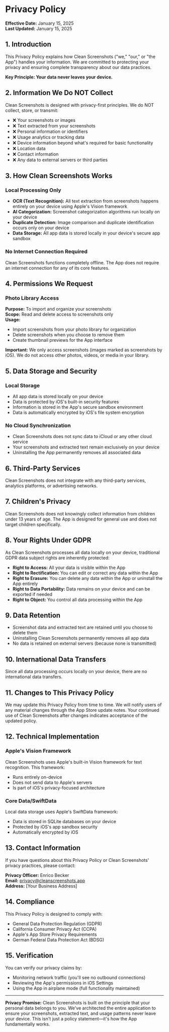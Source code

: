 # Privacy Policy

**Effective Date:** January 15, 2025  
**Last Updated:** January 15, 2025

## 1. Introduction

This Privacy Policy explains how Clean Screenshots ("we," "our," or "the App") handles your information. We are committed to protecting your privacy and ensuring complete transparency about our data practices.

**Key Principle: Your data never leaves your device.**

## 2. Information We Do NOT Collect

Clean Screenshots is designed with privacy-first principles. We do NOT collect, store, or transmit:

- ❌ Your screenshots or images
- ❌ Text extracted from your screenshots  
- ❌ Personal information or identifiers
- ❌ Usage analytics or tracking data
- ❌ Device information beyond what's required for basic functionality
- ❌ Location data
- ❌ Contact information
- ❌ Any data to external servers or third parties

## 3. How Clean Screenshots Works

### Local Processing Only
- **OCR (Text Recognition):** All text extraction from screenshots happens entirely on your device using Apple's Vision framework
- **AI Categorization:** Screenshot categorization algorithms run locally on your device
- **Duplicate Detection:** Image comparison and duplicate identification occurs only on your device
- **Data Storage:** All app data is stored locally in your device's secure app sandbox

### No Internet Connection Required
Clean Screenshots functions completely offline. The App does not require an internet connection for any of its core features.

## 4. Permissions We Request

### Photo Library Access
**Purpose:** To import and organize your screenshots  
**Scope:** Read and delete access to screenshots only  
**Usage:** 
- Import screenshots from your photo library for organization
- Delete screenshots when you choose to remove them
- Create thumbnail previews for the App interface

**Important:** We only access screenshots (images marked as screenshots by iOS). We do not access other photos, videos, or media in your library.

## 5. Data Storage and Security

### Local Storage
- All app data is stored locally on your device
- Data is protected by iOS's built-in security features
- Information is stored in the App's secure sandbox environment
- Data is automatically encrypted by iOS's file system encryption

### No Cloud Synchronization
- Clean Screenshots does not sync data to iCloud or any other cloud service
- Your screenshots and extracted text remain exclusively on your device
- Uninstalling the App permanently removes all associated data

## 6. Third-Party Services

Clean Screenshots does not integrate with any third-party services, analytics platforms, or advertising networks.

## 7. Children's Privacy

Clean Screenshots does not knowingly collect information from children under 13 years of age. The App is designed for general use and does not target children specifically.

## 8. Your Rights Under GDPR

As Clean Screenshots processes all data locally on your device, traditional GDPR data subject rights are inherently protected:

- **Right to Access:** All your data is visible within the App
- **Right to Rectification:** You can edit or correct any data within the App
- **Right to Erasure:** You can delete any data within the App or uninstall the App entirely
- **Right to Data Portability:** Data remains on your device and can be exported if needed
- **Right to Object:** You control all data processing within the App

## 9. Data Retention

- Screenshot data and extracted text are retained until you choose to delete them
- Uninstalling Clean Screenshots permanently removes all app data
- No data is retained on external servers (because none is transmitted)

## 10. International Data Transfers

Since all data processing occurs locally on your device, there are no international data transfers.

## 11. Changes to This Privacy Policy

We may update this Privacy Policy from time to time. We will notify users of any material changes through the App Store update notes. Your continued use of Clean Screenshots after changes indicates acceptance of the updated policy.

## 12. Technical Implementation

### Apple's Vision Framework
Clean Screenshots uses Apple's built-in Vision framework for text recognition. This framework:
- Runs entirely on-device
- Does not send data to Apple's servers
- Is part of iOS's privacy-focused architecture

### Core Data/SwiftData
Local data storage uses Apple's SwiftData framework:
- Data is stored in SQLite databases on your device
- Protected by iOS's app sandbox security
- Automatically encrypted by iOS

## 13. Contact Information

If you have questions about this Privacy Policy or Clean Screenshots' privacy practices, please contact:

**Privacy Officer:** Enrico Becker  
**Email:** privacy@cleanscreenshots.app  
**Address:** [Your Business Address]

## 14. Compliance

This Privacy Policy is designed to comply with:
- General Data Protection Regulation (GDPR)
- California Consumer Privacy Act (CCPA)
- Apple's App Store Privacy Requirements
- German Federal Data Protection Act (BDSG)

## 15. Verification

You can verify our privacy claims by:
- Monitoring network traffic (you'll see no outbound connections)
- Reviewing the App's permissions in iOS Settings
- Using the App in airplane mode (full functionality maintained)

---

**Privacy Promise:** Clean Screenshots is built on the principle that your personal data belongs to you. We've architected the entire application to ensure your screenshots, extracted text, and usage patterns never leave your device. This isn't just a policy statement—it's how the App fundamentally works.